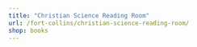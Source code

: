 ```yaml
---
title: "Christian Science Reading Room"
url: /fort-collins/christian-science-reading-room/
shop: books
---
```

